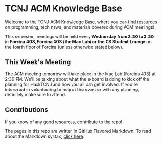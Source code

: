 # TCNJ ACM Knowledge Base

Welcome to the TCNJ ACM Knowledge Base, where you can find resources on programming, tech news, and materials covered during ACM meetings!

This semester, meetings will be held every **Wednesday from 2:30 to 3:30** in **Forcina 408, Forcina 403 (the Mac Lab)  or the CS Student Lounge** on the fourth floor of Forcina (unless otherwise stated below).

## This Week's Meeting

The ACM meeting tomorrow will take place in the Mac Lab (Forcina 403) at 2:30 PM. We'll be talking about what the e-board is doing to kick off the planning for HackTCNJ and how you all can get involved. If you're interested in volunteering to help at the event or with any planning, definitely make sure to attend.

## Contributions

If you know of any good resources, contribute to the repo!

The pages in this repo are written in GitHub Flavored Markdown.  To read about the Markdown syntax, [click here](https://help.github.com/categories/88/articles).
